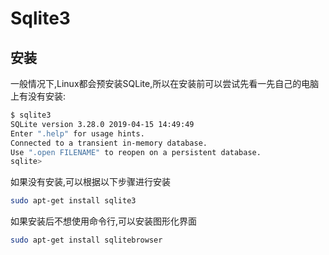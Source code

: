 # Sqlite3

## 安装
一般情况下,Linux都会预安装SQLite,所以在安装前可以尝试先看一先自己的电脑上有没有安装:
```bash
$ sqlite3
SQLite version 3.28.0 2019-04-15 14:49:49
Enter ".help" for usage hints.
Connected to a transient in-memory database.
Use ".open FILENAME" to reopen on a persistent database.
sqlite> 
```

如果没有安装,可以根据以下步骤进行安装
```bash
sudo apt-get install sqlite3  
```
如果安装后不想使用命令行,可以安装图形化界面
```bash
sudo apt-get install sqlitebrowser  
```

